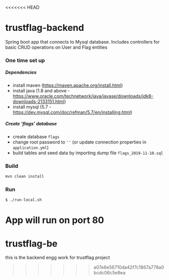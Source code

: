 <<<<<<< HEAD
# trustflag-backend
Spring boot app that connects to Mysql database. Includes controllers for basic CRUD operations on User and Flag entities

### One time set up
##### Dependencies
- install maven (https://maven.apache.org/install.html)
- install java (1.8 and above - https://www.oracle.com/technetwork/java/javase/downloads/jdk8-downloads-2133151.html)
- install mysql (5.7 - https://dev.mysql.com/doc/refman/5.7/en/installing.html)
##### Create 'flags' database
- create database `flags`
- change root password to `''` (or update connection properties in `application.yml`)
- build tables and seed data by importing dump file `flags_2019-11-10.sql`

### Build
```bash
mvn clean install
```
### Run
```bash
$ ./run-local.sh
```

App will run on port 80
=======
# trustflag-be
this is the backend engg work for trustflag project
>>>>>>> a07e8e56710da42f7c1867a778a0bcdc06c5e8ea
